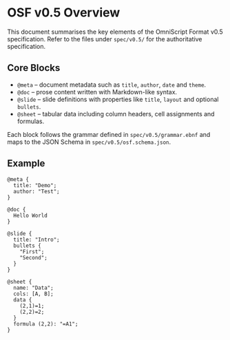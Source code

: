 # OSF v0.5 Overview

This document summarises the key elements of the OmniScript Format v0.5
specification. Refer to the files under `spec/v0.5/` for the authoritative
specification.

## Core Blocks

- `@meta` – document metadata such as `title`, `author`, `date` and `theme`.
- `@doc` – prose content written with Markdown-like syntax.
- `@slide` – slide definitions with properties like `title`, `layout` and
  optional `bullets`.
- `@sheet` – tabular data including column headers, cell assignments and
  formulas.

Each block follows the grammar defined in `spec/v0.5/grammar.ebnf` and maps to
the JSON Schema in `spec/v0.5/osf.schema.json`.

## Example

```osf
@meta {
  title: "Demo";
  author: "Test";
}

@doc {
  Hello World
}

@slide {
  title: "Intro";
  bullets {
    "First";
    "Second";
  }
}

@sheet {
  name: "Data";
  cols: [A, B];
  data {
    (2,1)=1;
    (2,2)=2;
  }
  formula (2,2): "=A1";
}
```
